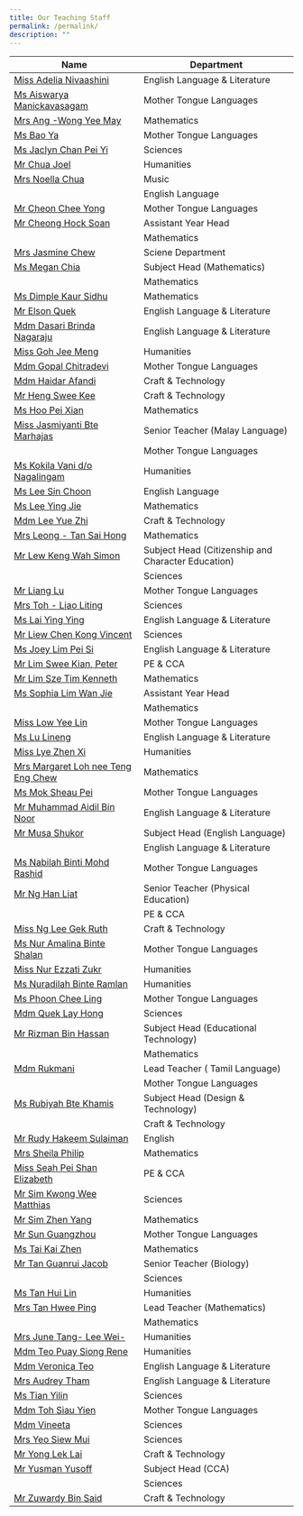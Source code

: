 ```yaml
---
title: Our Teaching Staff
permalink: /permalink/
description: ""
---
```

| Name | Department | 
| --------------- | --------------- |
| [Miss Adelia Nivaashini](mailto:nivaashini@cwss.moe.edu.sg)|	English Language & Literature  |
|[Ms Aiswarya Manickavasagam](mailto:aiswarya@cwss.moe.edu.sg) 	 |Mother Tongue Languages|
|[Mrs Ang -Wong Yee May](mailto:wong.yeemay@cwss.moe.edu.sg) 	|Mathematics |
| [Ms Bao Ya](mailto:bao.ya@cwss.moe.edu.sg)	|Mother Tongue Languages |
| [Ms Jaclyn Chan Pei Yi](mailto:jaclyn.chanpeiyi@cwss.moe.edu.sg)	|Sciences |
|[Mr Chua Joel](mailto:joel.chua@cwss.moe.edu.sg) 	 |Humanities|
 |[Mrs Noella Chua](mailto:noella.yee@cwss.moe.edu.sg)	|Music|
|	|English Language |
 |[Mr Cheon Chee Yong](mailto:cheon.cheeyong@cwss.moe.edu.sg)|	Mother Tongue Languages |
 |[Mr Cheong Hock Soan](mailto:cheong.hocksoan@cwss.moe.edu.sg)|	Assistant Year Head|
|	|Mathematics |
|[Mrs Jasmine Chew](mailto:jasmine.chew@cwss.moe.edu.sg)|	Sciene Department |
|[Ms Megan Chia](mailto:megan.chia@cwss.moe.edu.sg)|	 Subject Head (Mathematics) |
|	|Mathematics|
|[Ms Dimple Kaur Sidhu](mailto:dimple.kaur@cwss.moe.edu.sg)|	 Mathematics|
|[Mr Elson Quek](mailto:elson.quek@cwss.moe.edu.sg) 	|English Language & Literature |
|[Mdm Dasari Brinda Nagaraju](mailto:brinda@cwss.moe.edu.sg) 	|English Language & Literature |
 |[Miss Goh Jee Meng](mailto:goh.jeemeng@cwss.moe.edu.sg)	|Humanities |
 |[Mdm Gopal Chitradevi](mailto:gopal.chitradevi@cwss.moe.edu.sg)	| Mother Tongue Languages|
|[Mdm Haidar Afandi](mailto:)	|Craft & Technology  |
| [Mr Heng Swee Kee](mailto:heng.sweekee@cwss.moe.edu.sg)	|Craft & Technology |
| [Ms Hoo Pei Xian](mailto:hoo.peixian@cwss.moe.edu.sg)|	Mathematics |
| [Miss Jasmiyanti Bte Marhajas](mailto:jasmiyanti.marhajas@cwss.moe.edu.sg)	| Senior Teacher (Malay Language) |
|     |Mother Tongue Languages|
|[Ms Kokila Vani d/o Nagalingam](mailto:kokila.vani@cwss.moe.edu.sg) 	|Humanities |
|[Ms Lee Sin Choon](mailto:lee.sinchoon@cwss.moe.edu.sg) 	| English Language|
| [Ms Lee Ying Jie](mailto:lee.yingjie@cwss.moe.edu.sg)|	Mathematics |
| [Mdm Lee Yue Zhi](mailto:lee.yuezhi@cwss.moe.edu.sg) 	| Craft & Technology| 
 | [Mrs Leong - Tan Sai Hong](mailto:leong.saihong@cwss.moe.edu.sg)| 	Mathematics | 
|  [Mr Lew Keng Wah Simon](mailto:simon.lew@cwss.moe.edu.sg)| 	Subject Head (Citizenship and Character Education) | 
| 	| Sciences| 
| [Mr Liang Lu](mailto:liang.lu@cwss.moe.edu.sg) 	| Mother Tongue Languages | 
|  [Mrs Toh - Liao Liting](mailto:liao.liting@cwss.moe.edu.sg)	| Sciences | 
| [Ms Lai Ying Ying](mailto:lai.yingying@cwss.moe.edu.sg)| 	 English Language & Literature| 
 | [Mr Liew Chen Kong Vincent](mailto:liew.chenkong@cwss.moe.edu.sg)| 	 Sciences| 
 | [Ms Joey Lim Pei Si](mailto:joeylim.peisi@cwss.moe.edu.sg)	| English Language & Literature | 
| [Mr Lim Swee Kian, Peter](mailto:peter.lim@cwss.moe.edu.sg) 	| PE & CCA | 
 | [Mr Lim Sze Tim Kenneth](mailto:kenneth.lim@cwss.moe.edu.sg)| 	 Mathematics| 
|  [Ms Sophia Lim Wan Jie](mailto:sophia.lim@cwss.moe.edu.sg)	|  Assistant Year Head| 
| 	| Mathematics  | 
| [Miss Low Yee Lin](mailto:low.yeelin@cwss.moe.edu.sg)	| Mother Tongue Languages | 
| [Ms Lu Lineng](mailto:lu.lineng@cwss.moe.edu.sg) 	| English Language & Literature | 
 | [Miss Lye Zhen Xi](mailto:lye.zhenxi@cwss.moe.edu.sg)	| Humanities|  
 | [Mrs Margaret Loh nee Teng Eng Chew](mailto:margaret.loh@cwss.moe.edu.sg)| 	Mathematics | 
 | [Ms Mok Sheau Pei](mailto:mok.sheaupei@cwss.moe.edu.sg)	| Mother Tongue Languages| 
 | [Mr Muhammad Aidil Bin Noor](mailto:aidil.noor@cwss.moe.edu.sg)	| English Language & Literature| 
| [Mr Musa Shukor](mailto:musa.shukor@cwss.moe.edu.sg) 	|  Subject Head (English Language) | 
| 	| English Language & Literature| 
 | [Ms Nabilah Binti Mohd Rashid](mailto:nabilah@cwss.moe.edu.sg)	|  Mother Tongue Languages| 
|  [Mr Ng Han Liat](mailto:ng.hanliat@cwss.moe.edu.sg)	| Senior Teacher (Physical Education) | 
| 	| PE & CCA| 
| [Miss Ng Lee Gek Ruth](mailto:ruth.ng@cwss.moe.edu.sg) 	| Craft & Technology | 
| [Ms Nur Amalina Binte Shalan](mailto:nuramalina.shalan@cwss.moe.edu.sg) 	|  Mother Tongue Languages| 
| [Miss Nur Ezzati Zukr](mailto:nurezzati@cwss.moe.edu.sg)  	| Humanities  | 
|  [Ms Nuradilah Binte Ramlan](mailto:nuradilah.ramlan@cwss.moe.edu.sg)	| Humanities | 
 | [Ms Phoon Chee Ling](mailto:phoon.cheeling@cwss.moe.edu.sg)	| Mother Tongue Languages | 
  | [Mdm Quek Lay Hong](mailto:quek.layhong@cwss.moe.edu.sg) | 	Sciences  | 
  | [Mr Rizman Bin Hassan](mailto:rizman.hassan@cwss.moe.edu.sg)	 | Subject Head (Educational Technology)  | 
 | 	 | Mathematics  | 
 | [Mdm Rukmani](mailto:rukmani@cwss.moe.edu.sg) 	 | Lead Teacher ( Tamil Language)  | 
 | 	 | Mother Tongue Languages  | 
 | [Ms Rubiyah Bte Khamis](mailto:rubiyah.khamis@cwss.moe.edu.sg) 	 |  Subject Head (Design & Technology)  | 
 | 	 | Craft & Technology | 
 | [Mr Rudy Hakeem Sulaiman](mailto:rudyhakeem.sulaiman@cwss.moe.edu.sg) 	 | English  | 
 |  [Mrs Sheila Philip](mailto:sheila.philip@cwss.moe.edu.sg)	 |  Mathematics | 
  | [Miss Seah Pei Shan Elizabeth](mailto:elizabeth.seah@cwss.moe.edu.sg)	  | PE & CCA | 
  | [Mr Sim Kwong Wee Matthias](mailto:matthias.sim@cwss.moe.edu.sg)	  | Sciences | 
  | [Mr Sim Zhen Yang](mailto:christopher.sim@cwss.moe.edu.sg)	 | Mathematics  | 
 | [Mr Sun Guangzhou](mailto:sun.guangzhou@cwss.moe.edu.sg) 	 | Mother Tongue Languages  | 
  | [Ms Tai Kai Zhen](mailto:tai.kaizhen@cwss.moe.edu.sg)	  | Mathematics | 
 | [Mr Tan Guanrui Jacob](mailto:jacob.tan@cwss.moe.edu.sg) 	 | Senior Teacher (Biology)  | 
 | 	 | Sciences  | 
 | [Ms Tan Hui Lin](mailto:tan.huilin@cwss.moe.edu.sg)  | 	 Humanities  | 
  | [Mrs Tan Hwee Ping](mailto:tan.hweeping@cwss.moe.edu.sg)	 | Lead Teacher (Mathematics)  | 
 | 	 | Mathematics  | 
  | [Mrs June Tang- Lee Wei-](mailto:june.tang@cwss.moe.edu.sg) 	 | Humanities  | 
 | [Mdm Teo Puay Siong Rene](mailto:rene.teopuaysiong@cwss.moe.edu.sg) 	 | Humanities   | 
 | [Mdm Veronica Teo](mailto:veronica.teo@cwss.moe.edu.sg)	 | English Language & Literature   | 
  | [Mrs Audrey Tham](mailto:audrey.tham@cwss.moe.edu.sg)	 | English Language & Literature  | 
  |  [Ms Tian Yilin](mailto:tian.yilin@cwss.moe.edu.sg)	 | Sciences   | 
  | [Mdm Toh Siau Yien](mailto:toh.siauyien@cwss.moe.edu.sg) 	 |  Mother Tongue Languages  | 
  | [Mdm Vineeta](mailto:vineeta@cwss.moe.edu.sg)	 |  Sciences | 
 |  [Mrs Yeo Siew Mui](mailto:yeo.siewmui@cwss.moe.edu.sg) | 	 Sciences | 
 | [Mr Yong Lek Lai](mailto:yong.leklai@cwss.moe.edu.sg)	 |  Craft & Technology | 
 |  [Mr Yusman Yusoff](mailto:muhammad.yusman@cwss.moe.edu.sg)	 | Subject Head (CCA)  | 
 | 	 | Sciences  | 
 | [Mr Zuwardy Bin Said](mailto:zuwardy.said@cwss.moe.edu.sg) 	  | Craft & Technology |
